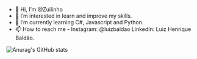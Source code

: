 - 👋 Hi, I’m @Zuilinho
- 👀 I’m interested in learn and improve my skills.
- 🌱 I’m currently learning C#, Javascript and Python.
- 📫 How to reach me - Instagram: @luizbaldao LinkedIn: Luiz Henrique Baldão.

![Anurag's GitHub stats](https://github-readme-stats.vercel.app/api?username=Zuilinho&show_icons=true&theme=tokyonight)


